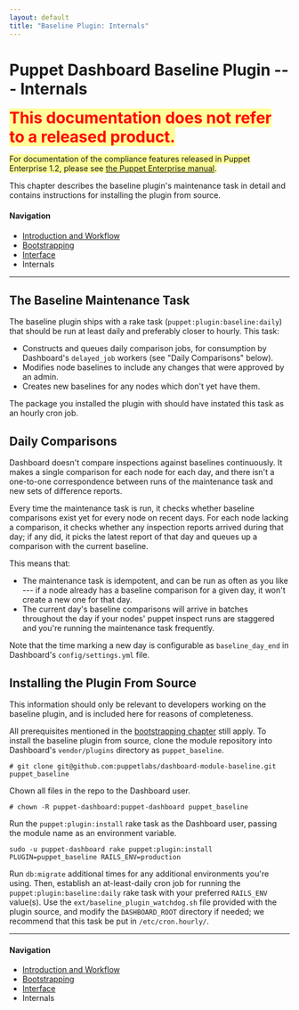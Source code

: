 ```yaml
---
layout: default
title: "Baseline Plugin: Internals"
---
```


Puppet Dashboard Baseline Plugin --- Internals
====

<span style="font-size: 2em; font-weight: bold; color: red; background-color: #ff9;">This documentation does not refer to a released product.</span> 

<span style="background-color: #ff9;">For documentation of the compliance features released in Puppet Enterprise 1.2, please see [the Puppet Enterprise manual](/pe/).</span>

This chapter describes the baseline plugin's maintenance task in detail and contains instructions for installing the plugin from source. 

#### Navigation

* [Introduction and Workflow](./pb_workflow.html)
* [Bootstrapping](./pb_bootstrapping.html)
* [Interface](./pb_interface.html)
* Internals

* * * 

The Baseline Maintenance Task
--------

The baseline plugin ships with a rake task (`puppet:plugin:baseline:daily`) that should be run at least daily and preferably closer to hourly. This task:

* Constructs and queues daily comparison jobs, for consumption by Dashboard's `delayed_job` workers (see "Daily Comparisons" below). 
* Modifies node baselines to include any changes that were approved by an admin.
* Creates new baselines for any nodes which don't yet have them. 

The package you installed the plugin with should have instated this task as an hourly cron job. 

Daily Comparisons
--------

Dashboard doesn't compare inspections against baselines continuously. It makes a single comparison for each node for each day, and there isn't a one-to-one correspondence between runs of the maintenance task and new sets of difference reports. 

Every time the maintenance task is run, it checks whether baseline comparisons exist yet for every node on recent days.  For each node lacking a comparison, it checks whether any inspection reports arrived during that day; if any did, it picks the latest report of that day and queues up a comparison with the current baseline. 

This means that:

* The maintenance task is idempotent, and can be run as often as you like --- if a node already has a baseline comparison for a given day, it won't create a new one for that day.
* The current day's baseline comparisons will arrive in batches throughout the day if your nodes' puppet inspect runs are staggered and you're running the maintenance task frequently. 

Note that the time marking a new day is configurable as `baseline_day_end` in Dashboard's `config/settings.yml` file. 

Installing the Plugin From Source
-----

This information should only be relevant to developers working on the baseline plugin, and is included here for reasons of completeness.

All prerequisites mentioned in the [bootstrapping chapter](./pb_bootstrapping.html) still apply. To install the baseline plugin from source, clone the module repository into Dashboard's `vendor/plugins` directory as `puppet_baseline`.

    # git clone git@github.com:puppetlabs/dashboard-module-baseline.git puppet_baseline

Chown all files in the repo to the Dashboard user.

    # chown -R puppet-dashboard:puppet-dashboard puppet_baseline

Run the `puppet:plugin:install` rake task as the Dashboard user, passing the
module name as an environment variable.

    sudo -u puppet-dashboard rake puppet:plugin:install PLUGIN=puppet_baseline RAILS_ENV=production

Run `db:migrate` additional times for any additional environments you're using. Then, establish an at-least-daily cron job for running the `puppet:plugin:baseline:daily` rake task with your preferred `RAILS_ENV` value(s). Use the `ext/baseline_plugin_watchdog.sh` file provided with the plugin source, and modify the `DASHBOARD_ROOT` directory if needed; we recommend that this task be put in `/etc/cron.hourly/`.

* * * 

#### Navigation

* [Introduction and Workflow](./pb_workflow.html)
* [Bootstrapping](./pb_bootstrapping.html)
* [Interface](./pb_interface.html)
* Internals
